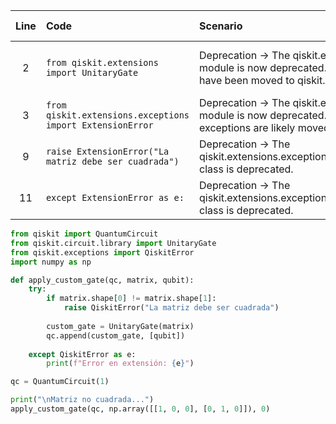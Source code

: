 | Line | Code | Scenario | Scenario Id | Reference | Artifact | Refactoring |
| :--: | :--- | :------- | :---------: | :-------: | :------- | :---------- |
| 2 | `from qiskit.extensions import UnitaryGate` | Deprecation -> The qiskit.extensions module is now deprecated. Most objects have been moved to qiskit.circuit.library. | * | c4cd73f0-8f65-4176-a8da-ce2f599538b3 | UnitaryGate | `from qiskit.circuit.library import UnitaryGate` |
| 3 | `from qiskit.extensions.exceptions import ExtensionError` | Deprecation -> The qiskit.extensions module is now deprecated. Associated exceptions are likely moved or replaced. | * | Internal Knowledge | ExtensionError | `from qiskit.exceptions import QiskitError` |
| 9 | `raise ExtensionError("La matriz debe ser cuadrada")` | Deprecation -> The qiskit.extensions.exceptions.ExtensionError class is deprecated. | * | Internal Knowledge | ExtensionError | `raise QiskitError("La matriz debe ser cuadrada")` |
| 11 | `except ExtensionError as e:` | Deprecation -> The qiskit.extensions.exceptions.ExtensionError class is deprecated. | * | Internal Knowledge | ExtensionError | `except QiskitError as e:` |


```python
from qiskit import QuantumCircuit
from qiskit.circuit.library import UnitaryGate
from qiskit.exceptions import QiskitError
import numpy as np

def apply_custom_gate(qc, matrix, qubit):
    try:
        if matrix.shape[0] != matrix.shape[1]:
            raise QiskitError("La matriz debe ser cuadrada")
            
        custom_gate = UnitaryGate(matrix)
        qc.append(custom_gate, [qubit])
        
    except QiskitError as e:
        print(f"Error en extensión: {e}")

qc = QuantumCircuit(1)

print("\nMatriz no cuadrada...")
apply_custom_gate(qc, np.array([[1, 0, 0], [0, 1, 0]]), 0)
```